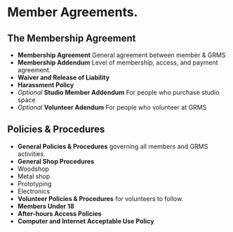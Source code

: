 # Member Agreements.

## The Membership Agreement

* **Membership Agreement** General agreement between member & GRMS
 * **Membership Addendum** Level of membership, access, and payment agreement.
 * **Waiver and Release of Liability**
 * **Harassment Policy**
 * *Optional* **Studio Member Addendum** For people who purchase studio space
 * *Optional* **Volunteer Adendum** For people who volunteer at GRMS
 
## Policies & Procedures

* **General Policies & Procedures** governing all members and GRMS activities.
* **General Shop Procedures**
 * Woodshop
 * Metal shop
 * Prototyping
 * Electronics
* **Volunteer Policies & Procedures** for volunteers to follow.
* **Members Under 18**
* **After-hours Access Policies**
* **Computer and Internet Acceptable Use Policy**

